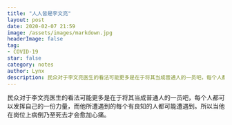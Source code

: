 ```yaml
---
title: "人人皆是李文亮"
layout: post
date: 2020-02-07 21:59
image: /assets/images/markdown.jpg
headerImage: false
tag:
- COVID-19
star: false
category: notes
author: Lynx
description: 民众对于李文亮医生的看法可能更多是在于将其当成普通人的一员吧，每个人都可以发挥自己的一份力量，而他所遭遇到的每个有良知的人都可能遭遇到。所以当他在岗位上病倒乃至死去才会愈加心痛。
---
```




民众对于李文亮医生的看法可能更多是在于将其当成普通人的一员吧，每个人都可以发挥自己的一份力量，而他所遭遇到的每个有良知的人都可能遭遇到。所以当他在岗位上病倒乃至死去才会愈加心痛。